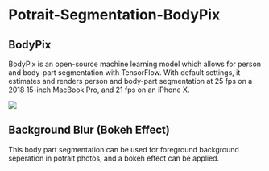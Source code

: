 # Potrait-Segmentation-BodyPix

## BodyPix

BodyPix is an open-source machine learning model which allows for person and body-part segmentation with TensorFlow. With default settings, it estimates and renders person and body-part segmentation at 25 fps on a 2018 15-inch MacBook Pro, and 21 fps on an iPhone X.

![](https://i.gzn.jp/img/2019/11/19/bodypix-2-real-time-person-segmentation/s0267.jpg)

## Background Blur (Bokeh Effect)

This body part segmentation can be used for foreground background seperation in potrait photos, and a bokeh effect can be applied.
